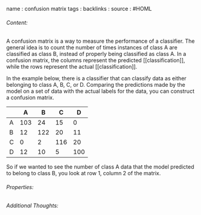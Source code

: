 name : confusion matrix
tags : 
backlinks : 
source : #HOML

###### Content:
A confusion matrix is a way to measure the performance of a classifier. The general idea is to count the number of times instances of class A are classified as class B, instead of properly being classified as class A. In a confusion matrix, the columns represent the predicted [[classification]], while the rows represent the actual [[classification]].

In the example below, there is a classifier that can classify data as either belonging to class A, B, C, or D. Comparing the predictions made by the model on a set of data with the actual labels for the data, you can construct a confusion matrix.

|     | A   | B   | C   | D   |
| --- | --- | --- | --- | --- |
| A   | 103 | 24  | 15  | 0   |
| B   | 12  | 122 | 20  | 11  |
| C   | 0   | 2   | 116 | 20  |
| D   | 12  | 10  | 5   | 100 |

So if we wanted to see the number of class A data that the model predicted to belong to class B, you look at row 1, column 2 of the matrix.

###### Properties:


###### Additional Thoughts:
